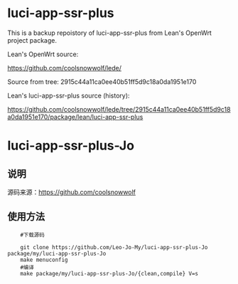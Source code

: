 
# luci-app-ssr-plus

This is a backup repoistory of luci-app-ssr-plus from Lean's OpenWrt project package.

Lean's OpenWrt source:

<https://github.com/coolsnowwolf/lede/>

Source from tree: 2915c44a11ca0ee40b51ff5d9c18a0da1951e170

Lean's luci-app-ssr-plus source (history):

<https://github.com/coolsnowwolf/lede/tree/2915c44a11ca0ee40b51ff5d9c18a0da1951e170/package/lean/luci-app-ssr-plus>

# luci-app-ssr-plus-Jo

## 说明
   源码来源：https://github.com/coolsnowwolf
   
## 使用方法
```Brach
    #下载源码
    
    git clone https://github.com/Leo-Jo-My/luci-app-ssr-plus-Jo package/my/luci-app-ssr-plus-Jo
    make menuconfig
    #编译
    make package/my/luci-app-ssr-plus-Jo/{clean,compile} V=s
    


